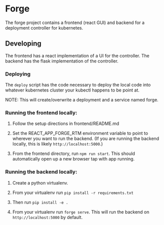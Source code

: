 # Forge

The forge project contains a frontend (react GUI) and backend for
a deployment controller for kubernetes.

## Developing

The frontend has a react implementation of a UI for the
controller. The backend has the flask implementation of the
controller.

### Deploying

The `deploy` script has the code necessary to deploy the local code
into whatever kubernetes cluster your kubectl happens to be point at.

NOTE: This will create/overwrite a deployment and a service named forge.

### Running the frontend locally:

1. Follow the setup directions in frontend/README.md

2. Set the REACT_APP_FORGE_RTM environment variable to point to
   wherever you want to run the backend. (If you are running the backend
   locally, this is likely `http://localhost:5000`.)

3. From the frontend directory, run `npm run start`. This should
   automatically open up a new browser tap with app running.

### Running the backend locally:

1. Create a python virtualenv.

2. From your virtualenv run `pip install -r requirements.txt`

3. Then run `pip install -e .`

3. From your virtualenv run `forge serve`.
   This will run the backend on `http://localhost:5000` by default.
